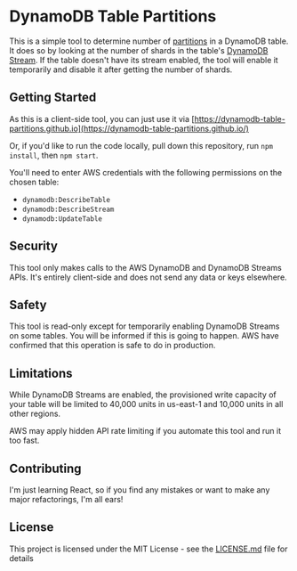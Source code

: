 # DynamoDB Table Partitions

This is a simple tool to determine number of [partitions](https://docs.aws.amazon.com/amazondynamodb/latest/developerguide/HowItWorks.Partitions.html) in a DynamoDB table. It does so by looking at the number of shards in the table's [DynamoDB Stream](https://docs.aws.amazon.com/amazondynamodb/latest/developerguide/Streams.html). If the table doesn't have its stream enabled, the tool will enable it temporarily and disable it after getting the number of shards.

## Getting Started

As this is a client-side tool, you can just use it via [https://dynamodb-table-partitions.github.io](https://dynamodb-table-partitions.github.io/)  

Or, if you'd like to run the code locally, pull down this repository, run `npm install`, then `npm start`.

You'll need to enter AWS credentials with the following permissions on the chosen table:
 * `dynamodb:DescribeTable`
 * `dynamodb:DescribeStream`
 * `dynamodb:UpdateTable`

## Security

This tool only makes calls to the AWS DynamoDB and DynamoDB Streams APIs. It's entirely client-side and does not send any data or keys elsewhere.

## Safety
This tool is read-only except for temporarily enabling DynamoDB Streams on some tables. You will be informed if this is going to happen. AWS have confirmed that this operation is safe to do in production.

## Limitations
While DynamoDB Streams are enabled, the provisioned write capacity of your table will be limited to 40,000 units in us-east-1 and 10,000 units in all other regions.  

AWS may apply hidden API rate limiting if you automate this tool and run it too fast.

## Contributing

I'm just learning React, so if you find any mistakes or want to make any major refactorings, I'm all ears!

## License

This project is licensed under the MIT License - see the [LICENSE.md](LICENSE.md) file for details
